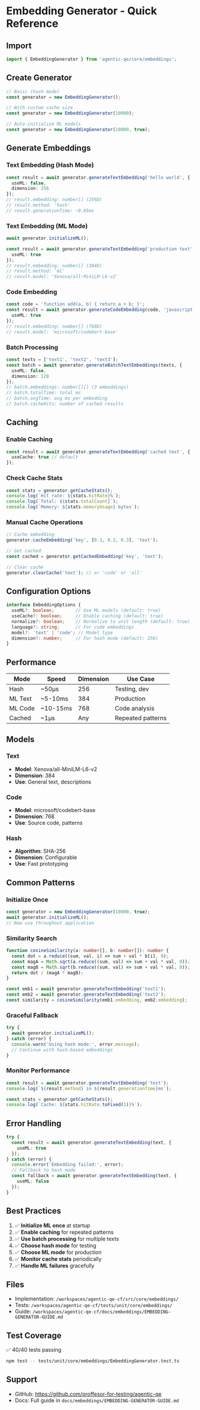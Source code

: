 # Embedding Generator - Quick Reference

## Import

```typescript
import { EmbeddingGenerator } from 'agentic-qe/core/embeddings';
```

## Create Generator

```typescript
// Basic (hash mode)
const generator = new EmbeddingGenerator();

// With custom cache size
const generator = new EmbeddingGenerator(10000);

// Auto-initialize ML models
const generator = new EmbeddingGenerator(10000, true);
```

## Generate Embeddings

### Text Embedding (Hash Mode)

```typescript
const result = await generator.generateTextEmbedding('hello world', {
  useML: false,
  dimension: 256
});
// result.embedding: number[] (256D)
// result.method: 'hash'
// result.generationTime: ~0.05ms
```

### Text Embedding (ML Mode)

```typescript
await generator.initializeML();

const result = await generator.generateTextEmbedding('production text', {
  useML: true
});
// result.embedding: number[] (384D)
// result.method: 'ml'
// result.model: 'Xenova/all-MiniLM-L6-v2'
```

### Code Embedding

```typescript
const code = 'function add(a, b) { return a + b; }';
const result = await generator.generateCodeEmbedding(code, 'javascript', {
  useML: true
});
// result.embedding: number[] (768D)
// result.model: 'microsoft/codebert-base'
```

### Batch Processing

```typescript
const texts = ['text1', 'text2', 'text3'];
const batch = await generator.generateBatchTextEmbeddings(texts, {
  useML: false,
  dimension: 128
});
// batch.embeddings: number[][] (3 embeddings)
// batch.totalTime: total ms
// batch.avgTime: avg ms per embedding
// batch.cacheHits: number of cached results
```

## Caching

### Enable Caching

```typescript
const result = await generator.generateTextEmbedding('cached text', {
  useCache: true // default
});
```

### Check Cache Stats

```typescript
const stats = generator.getCacheStats();
console.log(`Hit rate: ${stats.hitRate}%`);
console.log(`Total: ${stats.totalCount}`);
console.log(`Memory: ${stats.memoryUsage} bytes`);
```

### Manual Cache Operations

```typescript
// Cache embedding
generator.cacheEmbedding('key', [0.1, 0.2, 0.3], 'text');

// Get cached
const cached = generator.getCachedEmbedding('key', 'text');

// Clear cache
generator.clearCache('text'); // or 'code' or 'all'
```

## Configuration Options

```typescript
interface EmbeddingOptions {
  useML?: boolean;        // Use ML models (default: true)
  useCache?: boolean;     // Enable caching (default: true)
  normalize?: boolean;    // Normalize to unit length (default: true)
  language?: string;      // For code embeddings
  model?: 'text' | 'code'; // Model type
  dimension?: number;     // For hash mode (default: 256)
}
```

## Performance

| Mode | Speed | Dimension | Use Case |
|------|-------|-----------|----------|
| Hash | ~50µs | 256 | Testing, dev |
| ML Text | ~5-10ms | 384 | Production |
| ML Code | ~10-15ms | 768 | Code analysis |
| Cached | ~1µs | Any | Repeated patterns |

## Models

### Text
- **Model**: Xenova/all-MiniLM-L6-v2
- **Dimension**: 384
- **Use**: General text, descriptions

### Code
- **Model**: microsoft/codebert-base
- **Dimension**: 768
- **Use**: Source code, patterns

### Hash
- **Algorithm**: SHA-256
- **Dimension**: Configurable
- **Use**: Fast prototyping

## Common Patterns

### Initialize Once

```typescript
const generator = new EmbeddingGenerator(10000, true);
await generator.initializeML();
// Now use throughout application
```

### Similarity Search

```typescript
function cosineSimilarity(a: number[], b: number[]): number {
  const dot = a.reduce((sum, val, i) => sum + val * b[i], 0);
  const magA = Math.sqrt(a.reduce((sum, val) => sum + val * val, 0));
  const magB = Math.sqrt(b.reduce((sum, val) => sum + val * val, 0));
  return dot / (magA * magB);
}

const emb1 = await generator.generateTextEmbedding('text1');
const emb2 = await generator.generateTextEmbedding('text2');
const similarity = cosineSimilarity(emb1.embedding, emb2.embedding);
```

### Graceful Fallback

```typescript
try {
  await generator.initializeML();
} catch (error) {
  console.warn('Using hash mode:', error.message);
  // Continue with hash-based embeddings
}
```

### Monitor Performance

```typescript
const result = await generator.generateTextEmbedding('test');
console.log(`${result.method} in ${result.generationTime}ms`);

const stats = generator.getCacheStats();
console.log(`Cache: ${stats.hitRate.toFixed(1)}%`);
```

## Error Handling

```typescript
try {
  const result = await generator.generateTextEmbedding(text, {
    useML: true
  });
} catch (error) {
  console.error('Embedding failed:', error);
  // Fallback to hash mode
  const fallback = await generator.generateTextEmbedding(text, {
    useML: false
  });
}
```

## Best Practices

1. ✅ **Initialize ML once** at startup
2. ✅ **Enable caching** for repeated patterns
3. ✅ **Use batch processing** for multiple texts
4. ✅ **Choose hash mode** for testing
5. ✅ **Choose ML mode** for production
6. ✅ **Monitor cache stats** periodically
7. ✅ **Handle ML failures** gracefully

## Files

- Implementation: `/workspaces/agentic-qe-cf/src/core/embeddings/`
- Tests: `/workspaces/agentic-qe-cf/tests/unit/core/embeddings/`
- Guide: `/workspaces/agentic-qe-cf/docs/embeddings/EMBEDDING-GENERATOR-GUIDE.md`

## Test Coverage

✅ 40/40 tests passing

```bash
npm test -- tests/unit/core/embeddings/EmbeddingGenerator.test.ts
```

## Support

- GitHub: https://github.com/proffesor-for-testing/agentic-qe
- Docs: Full guide in `docs/embeddings/EMBEDDING-GENERATOR-GUIDE.md`
